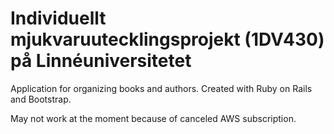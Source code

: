 # Individuellt mjukvaruutecklingsprojekt (1DV430) på Linnéuniversitetet

Application for organizing books and authors. Created with Ruby on Rails and Bootstrap. 

May not work at the moment because of canceled AWS subscription. 
